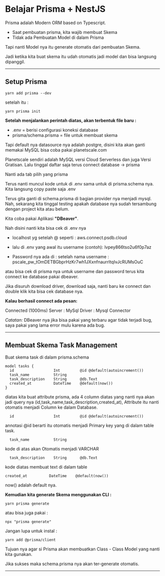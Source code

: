 # Belajar Prisma + NestJS

Prisma adalah Modern ORM based on Typescript.

- Saat pembuatan prisma, kita wajib membuat Skema
- Tidak ada Pembuatan Model di dalam Prisma

Tapi nanti Model nya itu generate otomatis dari pembuatan Skema.

Jadi ketika kita buat skema itu udah otomatis jadi model dan bisa langsung dipanggil.

---

## Setup Prisma

```
yarn add prisma --dev
```

setelah itu :

```
yarn prisma init
```


**Setelah menjalankan perintah diatas, akan terbentuk file baru :**

- .env = berisi configurasi koneksi database
- prisma/schema.prisma = file untuk membuat skema

Tapi default nya datasource nya adalah postgre, disini kita akan ganti memakai MySQL bisa coba pakai planetscale.com

Planetscale sendiri adalah MySQL versi Cloud Serverless dan juga Versi Gratisan.
Lalu tinggal daftar saja terus connect database -> prisma

Nanti ada tab pilih yang prisma

Terus nanti muncul kode untuk di .env sama untuk di prisma.schema nya.
Kita langsung copy paste saja .env

Terus gita ganti di schema.prisma di bagian provider nya menjadi mysql.
Nah, sekarang kita tinggal testing apakah database nya sudah tersambung dengan project kita atau belum.

Kita coba pakai Aplikasi **"DBeaver"**.


Nah disini nanti kita bisa cek di .env nya

* localhost yg setelah @ seperti :
aws.connect.psdb.cloud

* lalu di .env yang awal itu username (contoh):
lvpey866tso2u6f0p7az

* Password nya ada di : setelah nama username :
pscale_pw_tOmDETBGbprHzKr7wh1JXxnfnaurrltqIvJcRUMsOuC

atau bisa cek di prisma nya untuk username dan password
terus kita connect ke database pakai dbeaver.

Jika disuruh download driver, download saja, nanti baru ke connect dan double klik kita bisa cek database nya.


**Kalau berhasil connect ada pesan:**

Connected (1000ms)
Server : MySql
Driver : Mysql Connector

*Catatan:*
DBeaver nya jika bisa pakai yang terbaru agar tidak terjadi bug, saya pakai yang lama error mulu karena ada bug.

---

## Membuat Skema Task Management

Buat skema task di dalam prisma.schema

```
model tasks {
  id                  Int         @id @default(autoincrement())
  task_name           String 
  task_description    String      @db.Text
  created_at          DateTime    @default(now())
}

```

diatas kita buat attribute prisma, ada 4 column diatas yang nanti nya akan jadi query nya (id,task_name,task_description,created_at),
Attribute itu nanti otomatis menjadi Column ke dalam Database.

```
  id                  Int         @id @default(autoincrement())
```

annotasi @id berarti itu otomatis menjadi Primary key yang di dalam table task.

```
  task_name           String 
```
kode di atas akan Otomatis menjadi VARCHAR

```
  task_description    String      @db.Text
```

kode diatas membuat text di dalam table

```
created_at          DateTime    @default(now())
```
now() adalah default nya.

**Kemudian kita generate Skema menggunakan CLI :**

```
yarn prisma generate
```

atau bisa juga pakai :

```
npx "prisma generate"
```

Jangan lupa untuk instal :

```
yarn add @prisma/client
```

Tujuan nya agar si Prisma akan membuatkan Class - Class Model yang nanti kita gunakan.

Jika sukses maka schema.prisma nya akan ter-generate otomatis.

---


